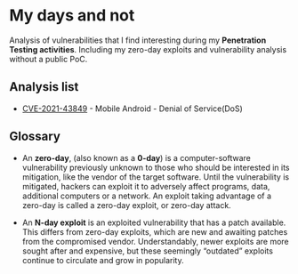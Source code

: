 # My days and not

Analysis of vulnerabilities that I find interesting during my **Penetration Testing activities**. Including my zero-day exploits and vulnerability analysis without a public PoC.

## Analysis list

+ [CVE-2021-43849](/CVE-2021-43849/README.md) - Mobile Android - Denial of Service(DoS)

## Glossary

+ An **zero-day**, (also known as a **0-day**) is a computer-software vulnerability previously unknown to those who should be interested in its mitigation, like the vendor of the target software. Until the vulnerability is mitigated, hackers can exploit it to adversely affect programs, data, additional computers or a network. An exploit taking advantage of a zero-day is called a zero-day exploit, or zero-day attack.

+ An **N-day exploit** is an exploited vulnerability that has a patch available. This differs from zero-day exploits, which are new and awaiting patches from the compromised vendor. Understandably, newer exploits are more sought after and expensive, but these seemingly “outdated” exploits continue to circulate and grow in popularity.
